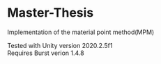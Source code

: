 # Master-Thesis
Implementation of the material point method(MPM)

Tested with Unity version 2020.2.5f1 <DX11>  
Requires Burst verion 1.4.8
